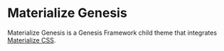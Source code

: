 # Materialize Genesis

Materialize Genesis is a Genesis Framework child theme that integrates [Materialize CSS](https://materializecss.com).